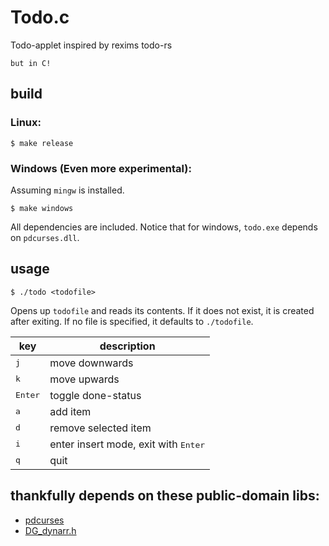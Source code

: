 # Todo.c

Todo-applet inspired by rexims todo-rs

`but in C!`

## build
### Linux:
```console
$ make release
```
### Windows (Even more experimental):
Assuming `mingw` is installed.
```
$ make windows
```
All dependencies are included. Notice that for windows, `todo.exe` depends on `pdcurses.dll`.

## usage

```console
$ ./todo <todofile>
```
Opens up `todofile` and reads its contents. If it does not exist, it is created after exiting. If no file is specified, it defaults to `./todofile`.

| key | description |
| --- | --- |
| <kbd>j</kbd> | move downwards |
| <kbd>k</kbd> | move upwards |
| <kbd>Enter</kbd> | toggle done-status |
| <kbd>a</kbd> | add item |
| <kbd>d</kbd> | remove selected item |
| <kbd>i</kbd> | enter insert mode, exit with <kbd>Enter</kbd> |
| <kbd>q</kbd> | quit |

## thankfully depends on these public-domain libs:
- [pdcurses](https://github.com/wmcbrine/PDCurses)
- [DG_dynarr.h](https://github.com/nothings/single_file_libs)
